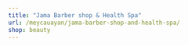 ```yaml
---
title: "Jama Barber shop & Health Spa"
url: /meycauayan/jama-barber-shop-and-health-spa/
shop: beauty
---
```

